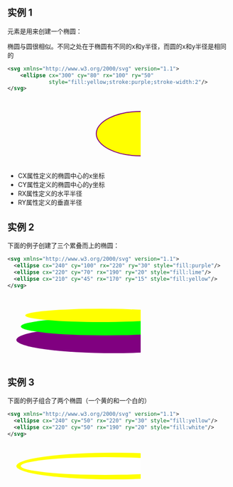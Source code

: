 ## 实例 1

<ellipse> 元素是用来创建一个椭圆：

椭圆与圆很相似。不同之处在于椭圆有不同的x和y半径，而圆的x和y半径是相同的

```xml
<svg xmlns="http://www.w3.org/2000/svg" version="1.1">
    <ellipse cx="300" cy="80" rx="100" ry="50"
             style="fill:yellow;stroke:purple;stroke-width:2"/>
</svg>
```

<svg xmlns="http://www.w3.org/2000/svg" version="1.1">
    <ellipse cx="300" cy="80" rx="100" ry="50"
             style="fill:yellow;stroke:purple;stroke-width:2"/>
</svg>

- CX属性定义的椭圆中心的x坐标
- CY属性定义的椭圆中心的y坐标
- RX属性定义的水平半径
- RY属性定义的垂直半径

## 实例 2

下面的例子创建了三个累叠而上的椭圆：

```xml
<svg xmlns="http://www.w3.org/2000/svg" version="1.1">
  <ellipse cx="240" cy="100" rx="220" ry="30" style="fill:purple"/>
  <ellipse cx="220" cy="70" rx="190" ry="20" style="fill:lime"/>
  <ellipse cx="210" cy="45" rx="170" ry="15" style="fill:yellow"/>
</svg>
```

<svg xmlns="http://www.w3.org/2000/svg" version="1.1">
  <ellipse cx="240" cy="100" rx="220" ry="30" style="fill:purple"/>
  <ellipse cx="220" cy="70" rx="190" ry="20" style="fill:lime"/>
  <ellipse cx="210" cy="45" rx="170" ry="15" style="fill:yellow"/>
</svg>

## 实例 3

下面的例子组合了两个椭圆（一个黄的和一个白的）

```xml
<svg xmlns="http://www.w3.org/2000/svg" version="1.1">
  <ellipse cx="240" cy="50" rx="220" ry="30" style="fill:yellow"/>
  <ellipse cx="220" cy="50" rx="190" ry="20" style="fill:white"/>
</svg>
```

<svg xmlns="http://www.w3.org/2000/svg" version="1.1">
    <ellipse cx="240" cy="50" rx="220" ry="30" style="fill:yellow"/>
    <ellipse cx="220" cy="50" rx="190" ry="20" style="fill:white"/>
</svg>
